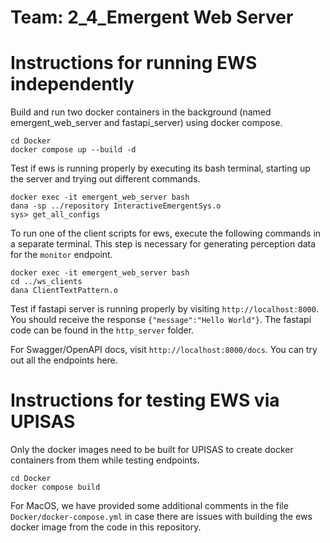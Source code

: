 # Team: 2_4_Emergent Web Server

# Instructions for running EWS independently

Build and run two docker containers in the background (named emergent_web_server and fastapi_server) using docker compose.
```
cd Docker
docker compose up --build -d
```
Test if ews is running properly by executing its bash terminal, starting up the server and trying out different commands.
```
docker exec -it emergent_web_server bash
dana -sp ../repository InteractiveEmergentSys.o
sys> get_all_configs
```
To run one of the client scripts for ews, execute the following commands in a separate terminal. This step is necessary for generating perception data for the `monitor` endpoint.
```
docker exec -it emergent_web_server bash
cd ../ws_clients
dana ClientTextPattern.o
```
Test if fastapi server is running properly by visiting `http://localhost:8000`. You should receive the response `{"message":"Hello World"}`. The fastapi code can be found in the `http_server` folder.

For Swagger/OpenAPI docs, visit `http://localhost:8000/docs`. You can try out all the endpoints here.

# Instructions for testing EWS via UPISAS

Only the docker images need to be built for UPISAS to create docker containers from them while testing endpoints.
```
cd Docker
docker compose build
```
For MacOS, we have provided some additional comments in the file `Docker/docker-compose.yml` in case there are issues with building the ews docker image from the code in this repository.
